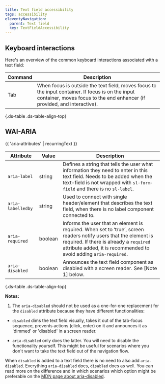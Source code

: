 ```yaml
---
title: Text field accessibility
tags: accessibility
eleventyNavigation:
  parent: Text field
  key: TextFieldAccessibility
---
```

<section>

## Keyboard interactions

Here's an overview of the common keyboard interactions associated with a text field:

<div class="ds-table-wrapper">

|Command|Description|
|-|-|
|Tab|When focus is outside the text field, moves focus to the input container. If focus is on the input container, moves focus to the end enhancer (if provided, and interactive).|

{.ds-table .ds-table-align-top}

</div>

</section>

<section>


## WAI-ARIA

{{ 'aria-attributes' | recurringText }}

<div class="ds-table-wrapper">

|Attribute | Value | Description                                                                                                                                                                                                                                                                                                   |
|-|-|---------------------------------------------------------------------------------------------------------------------------------------------------------------------------------------------------------------------------------------------------------------------------------------------------------------|
|`aria-label`	|string| Defines a string that tells the user what information they need to enter in this text field. Needs to be added when the text-field is not wrapped with `sl-form-field` and there is no `sl-label`. |
|`aria-labelledby`|string| Used to connect with single header/element that describes the text field, when there is no label component connected to.                                                                                                                                                                                      |
|`aria-required`	|boolean| Informs the user that an element is required. When set to ‘true’, screen readers notify users that the element is required. If there is already a `required` attribute added, it is recommended to avoid adding `aria-required`.                                                                                                                                                                                   |
|`aria-disabled`|boolean| Announces the text field component as disabled with a screen reader. See [Note 1] below.                                                                                                                                                                                                                      |

{.ds-table .ds-table-align-top}

</div>

**Notes:**
1. The `aria-disabled` should not be used as a one-for-one replacement for the `disabled` attribute because they have different functionalities:

- `disabled` dims the text field visually, takes it out of the tab-focus sequence, prevents actions (click, enter) on it and announces it as 'dimmed' or 'disabled' in a screen reader.

- `aria-disabled` only does the latter. You will need to disable the functionality yourself. This might be useful for scenarios where you don't want to take the text field out of the navigation flow.

When `disabled` is added to a text field there is no need to also add `aria-disabled`. Everything `aria-disabled` does, `disabled` does as well. You can read more on the difference and in which scenarios which option might be preferable on the [MDN page about aria-disabled](https://developer.mozilla.org/en-US/docs/Web/Accessibility/ARIA/Attributes/aria-disabled).


</section>

